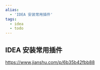 ```yaml
---
alias: 
  - 'IDEA 安装常用插件'
tags: 
  - idea
  - todo
---
```


## IDEA 安装常用插件

https://www.jianshu.com/p/6b35b42fbb88